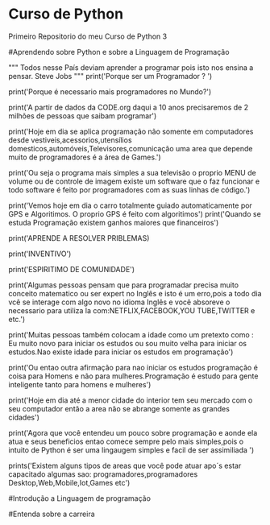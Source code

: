 # Curso de Python

 Primeiro Repositorio do meu Curso de Python 3

 #Aprendendo sobre Python e sobre a Linguagem de Programação 
 
""" 
Todos nesse País deviam aprender a programar pois isto nos ensina a pensar.
Steve Jobs
"""
print('Porque ser um Programador ? ')

print('Porque é necessario mais programadores no Mundo?')

print('A partir de dados  da CODE.org daqui a 10 anos precisaremos de 2 milhões de pessoas que saibam programar')

print('Hoje em dia se aplica programação não somente em computadores desde vestiveis,acessorios,utensílios domesticos,automóveis,Televisores,comunicação  uma area que depende muito de programadores é a área de Games.')

print('Ou seja o programa mais simples a sua televisão o proprio MENU de volume ou de controle de imagem existe um software que o faz funcionar e todo software é feito por programadores com as suas linhas de código.')

print('Vemos hoje em dia o carro totalmente guiado automaticamente por GPS e Algoritimos. O proprio GPS é feito com algoritimos')
print('Quando se estuda Programação existem ganhos maiores que financeiros')

print('APRENDE A RESOLVER PRIBLEMAS)

print('INVENTIVO')

print('ESPIRITIMO DE COMUNIDADE')

print('Algumas pessoas pensam que para programadar precisa muito conceito matematico ou ser expert no Inglês e isto é um erro,pois a   todo dia vcê se interage com algo novo no idioma Inglês e você absoreve o necessario para utiliza la com:NETFLIX,FACEBOOK,YOU TUBE,TWITTER e etc.')

print('Muitas pessoas também colocam a idade como um pretexto como : Eu muito novo para iniciar os estudos ou sou muito velha para iniciar os estudos.Nao existe idade para iniciar os estudos em programação') 

print('Ou entao outra afirmação para nao iniciar os estudos programação é coisa para Homens e não para mulheres.Programação é estudo para gente inteligente tanto para homens e mulheres')

print('Hoje em dia até a menor cidade do interior tem seu mercado com o seu computador então a area não se abrange somente as grandes cidades')

print('Agora que você entendeu um pouco sobre programação e aonde ela atua e seus beneficios entao comece sempre pelo mais simples,pois o intuito de Python é ser uma lingaugem simples e facil de ser assimiliada ')

prints('Existem alguns tipos de areas que você pode atuar apo´s estar capacitado algumas sao: programadores,programadores Desktop,Web,Mobile,Iot,Games etc')

#Introdução a Linguagem de programação 

#Entenda sobre a carreira 














